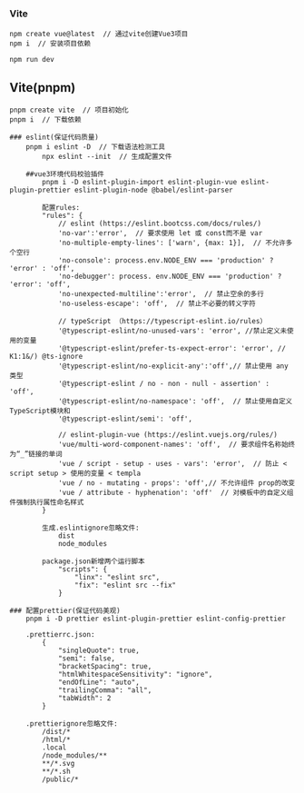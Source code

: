 ### Vite
    npm create vue@latest  // 通过vite创建Vue3项目
    npm i  // 安装项目依赖

    npm run dev

## Vite(pnpm)
    pnpm create vite  // 项目初始化
    pnpm i  // 下载依赖

    ### eslint(保证代码质量)
        pnpm i eslint -D  // 下载语法检测工具
            npx eslint --init  // 生成配置文件

        ##vue3环境代码校验插件
            pnpm i -D eslint-plugin-import eslint-plugin-vue eslint-plugin-prettier eslint-plugin-node @babel/eslint-parser

            配置rules:
            "rules": {
                // eslint (https://eslint.bootcss.com/docs/rules/)
                'no-var':'error',  // 要求使用 let 或 const而不是 var 
                'no-multiple-empty-lines': ['warn', {max: 1}],  // 不允许多个空行
                'no-console': process.env.NODE_ENV === 'production' ? 'error' : 'off',
                'no-debugger': process. env.NODE_ENV === 'production' ? 'error': 'off',
                'no-unexpected-multiline':'error',  // 禁止空余的多行
                'no-useless-escape': 'off',  // 禁止不必要的转义字符

                // typeScript （https://typescript-eslint.io/rules）
                '@typescript-eslint/no-unused-vars': 'error', //禁止定义未使用的变量
                '@typescript-eslint/prefer-ts-expect-error': 'error', // K1:1&/) @ts-ignore
                '@typescript-eslint/no-explicit-any':'off',// 禁止使用 any 类型
                '@typescript-eslint / no - non - null - assertion' : 'off',
                '@typescript-eslint/no-namespace': 'off',  // 禁止使用自定义TypeScript模块和
                '@typescript-eslint/semi': 'off',

                // eslint-plugin-vue (https://eslint.vuejs.org/rules/)
                'vue/multi-word-component-names': 'off',  // 要求组件名称始终为“_”链接的单词
                'vue / script - setup - uses - vars': 'error',  // 防止 < script setup > 使用的变量 < templa
                'vue / no - mutating - props': 'off',// 不允许组件 prop的改变
                'vue / attribute - hyphenation': 'off'  // 对模板中的自定义组件强制执行属性命名样式  
            }

            生成.eslintignore忽略文件:
                dist
                node_modules

            package.json新增两个运行脚本
                "scripts": {
                    "linx": "eslint src",
                    "fix": "eslint src --fix"
                }

    ### 配置prettier(保证代码美观)
        pnpm i -D prettier eslint-plugin-prettier eslint-config-prettier

        .prettierrc.json:
            {
                "singleQuote": true,
                "semi": false,
                "bracketSpacing": true,
                "htmlWhitespaceSensitivity": "ignore",
                "endOfLine": "auto",
                "trailingComma": "all",
                "tabWidth": 2
            }
        
        .prettierignore忽略文件:
            /dist/* 
            /html/*
            .local
            /node_modules/**
            **/*.svg
            **/*.sh 
            /public/*
